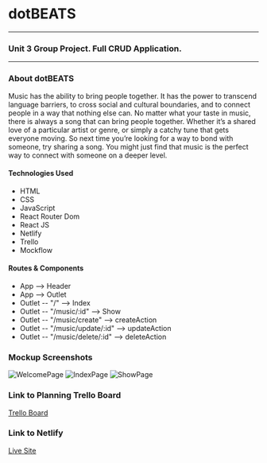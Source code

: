 # dotBEATS
***
### Unit 3 Group Project. Full CRUD Application.
***
### About dotBEATS
Music has the ability to bring people together. It has the power to transcend language barriers, to cross social and cultural boundaries, and to connect people in a way that nothing else can. No matter what your taste in music, there is always a song that can bring people together. Whether it’s a shared love of a particular artist or genre, or simply a catchy tune that gets everyone moving. So next time you’re looking for a way to bond with someone, try sharing a song. You might just find that music is the perfect way to connect with someone on a deeper level.


#### Technologies Used
- HTML
- CSS
- JavaScript
- React Router Dom
- React JS
- Netlify
- Trello
- Mockflow

 #### Routes & Components
- App --> Header 
- App --> Outlet 
- Outlet -- "/" --> Index
- Outlet -- "/music/:id" --> Show
- Outlet -- "/music/create" --> createAction
- Outlet -- "/music/update/:id" --> updateAction
- Outlet -- "/music/delete/:id" --> deleteAction

### Mockup Screenshots
![WelcomePage](https://i.imgur.com/QqeuhfB.png)
![IndexPage](https://i.imgur.com/Q7U5kli.png)
![ShowPage](https://i.imgur.com/6ZPMb9M.png)

### Link to Planning Trello Board
[Trello Board](https://trello.com/b/R18LUIEC/project-3)

### Link to Netlify 
[Live Site](https://reliable-marzipan-f9fc1b.netlify.app/)